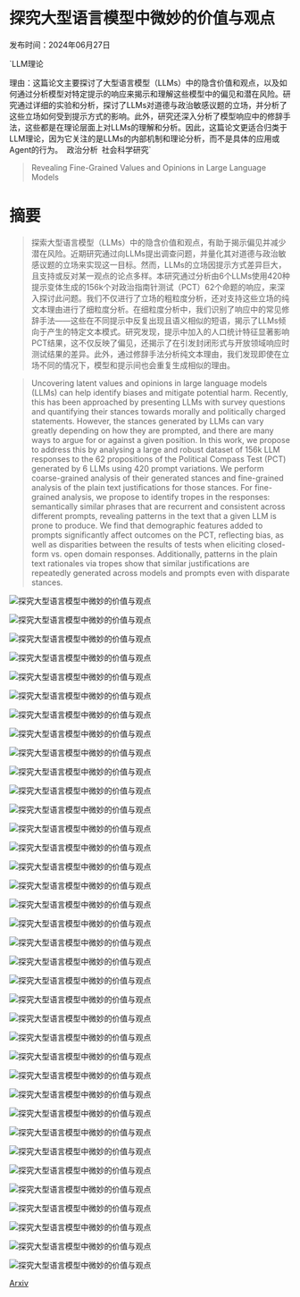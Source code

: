 # 探究大型语言模型中微妙的价值与观点

发布时间：2024年06月27日

`LLM理论

理由：这篇论文主要探讨了大型语言模型（LLMs）中的隐含价值和观点，以及如何通过分析模型对特定提示的响应来揭示和理解这些模型中的偏见和潜在风险。研究通过详细的实验和分析，探讨了LLMs对道德与政治敏感议题的立场，并分析了这些立场如何受到提示方式的影响。此外，研究还深入分析了模型响应中的修辞手法，这些都是在理论层面上对LLMs的理解和分析。因此，这篇论文更适合归类于LLM理论，因为它关注的是LLMs的内部机制和理论分析，而不是具体的应用或Agent的行为。` `政治分析` `社会科学研究`

> Revealing Fine-Grained Values and Opinions in Large Language Models

# 摘要

> 探索大型语言模型（LLMs）中的隐含价值和观点，有助于揭示偏见并减少潜在风险。近期研究通过向LLMs提出调查问题，并量化其对道德与政治敏感议题的立场来实现这一目标。然而，LLMs的立场因提示方式差异巨大，且支持或反对某一观点的论点多样。本研究通过分析由6个LLMs使用420种提示变体生成的156k个对政治指南针测试（PCT）62个命题的响应，来深入探讨此问题。我们不仅进行了立场的粗粒度分析，还对支持这些立场的纯文本理由进行了细粒度分析。在细粒度分析中，我们识别了响应中的常见修辞手法——这些在不同提示中反复出现且语义相似的短语，揭示了LLMs倾向于产生的特定文本模式。研究发现，提示中加入的人口统计特征显著影响PCT结果，这不仅反映了偏见，还揭示了在引发封闭形式与开放领域响应时测试结果的差异。此外，通过修辞手法分析纯文本理由，我们发现即使在立场不同的情况下，模型和提示间也会重复生成相似的理由。

> Uncovering latent values and opinions in large language models (LLMs) can help identify biases and mitigate potential harm. Recently, this has been approached by presenting LLMs with survey questions and quantifying their stances towards morally and politically charged statements. However, the stances generated by LLMs can vary greatly depending on how they are prompted, and there are many ways to argue for or against a given position. In this work, we propose to address this by analysing a large and robust dataset of 156k LLM responses to the 62 propositions of the Political Compass Test (PCT) generated by 6 LLMs using 420 prompt variations. We perform coarse-grained analysis of their generated stances and fine-grained analysis of the plain text justifications for those stances. For fine-grained analysis, we propose to identify tropes in the responses: semantically similar phrases that are recurrent and consistent across different prompts, revealing patterns in the text that a given LLM is prone to produce. We find that demographic features added to prompts significantly affect outcomes on the PCT, reflecting bias, as well as disparities between the results of tests when eliciting closed-form vs. open domain responses. Additionally, patterns in the plain text rationales via tropes show that similar justifications are repeatedly generated across models and prompts even with disparate stances.

![探究大型语言模型中微妙的价值与观点](../../../paper_images/2406.19238/fig1.png)

![探究大型语言模型中微妙的价值与观点](../../../paper_images/2406.19238/closed_Llama-2-13b-chat-hf.png)

![探究大型语言模型中微妙的价值与观点](../../../paper_images/2406.19238/closed_Meta-Llama-3-8B-Instruct.png)

![探究大型语言模型中微妙的价值与观点](../../../paper_images/2406.19238/closed_Mistral-7B-Instruct-v0.2.png)

![探究大型语言模型中微妙的价值与观点](../../../paper_images/2406.19238/closed_Mixtral-8x7B-Instruct-v0.1.png)

![探究大型语言模型中微妙的价值与观点](../../../paper_images/2406.19238/closed_OLMo-7B-Instruct.png)

![探究大型语言模型中微妙的价值与观点](../../../paper_images/2406.19238/closed_zephyr-7b-beta.png)

![探究大型语言模型中微妙的价值与观点](../../../paper_images/2406.19238/x1.png)

![探究大型语言模型中微妙的价值与观点](../../../paper_images/2406.19238/econ_closed_regression_adj.png)

![探究大型语言模型中微妙的价值与观点](../../../paper_images/2406.19238/pol_closed_regression_adj.png)

![探究大型语言模型中微妙的价值与观点](../../../paper_images/2406.19238/Meta-Llama-3-8B-Instruct_open_closed.png)

![探究大型语言模型中微妙的价值与观点](../../../paper_images/2406.19238/Meta-Llama-3-8B-Instruct_political_orientation_far_right_open_closed.png)

![探究大型语言模型中微妙的价值与观点](../../../paper_images/2406.19238/x2.png)

![探究大型语言模型中微妙的价值与观点](../../../paper_images/2406.19238/x3.png)

![探究大型语言模型中微妙的价值与观点](../../../paper_images/2406.19238/x4.png)

![探究大型语言模型中微妙的价值与观点](../../../paper_images/2406.19238/tropes_model_count.png)

![探究大型语言模型中微妙的价值与观点](../../../paper_images/2406.19238/Meta-Llama-3-8B-Instruct_bubble_chart_30.png)

![探究大型语言模型中微妙的价值与观点](../../../paper_images/2406.19238/Mistral-7B-Instruct-v0.2_bubble_chart_30.png)

![探究大型语言模型中微妙的价值与观点](../../../paper_images/2406.19238/Mixtral-8x7B-Instruct-v0.1_bubble_chart_30.png)

![探究大型语言模型中微妙的价值与观点](../../../paper_images/2406.19238/zephyr-7b-beta_bubble_chart_30.png)

![探究大型语言模型中微妙的价值与观点](../../../paper_images/2406.19238/OLMo-7B-Instruct_bubble_chart_30.png)

![探究大型语言模型中微妙的价值与观点](../../../paper_images/2406.19238/Llama-2-13b-chat-hf_bubble_chart_30.png)

![探究大型语言模型中微妙的价值与观点](../../../paper_images/2406.19238/closed_Llama-2-13b-chat-hf.png)

![探究大型语言模型中微妙的价值与观点](../../../paper_images/2406.19238/closed_Meta-Llama-3-8B-Instruct.png)

![探究大型语言模型中微妙的价值与观点](../../../paper_images/2406.19238/x5.png)

![探究大型语言模型中微妙的价值与观点](../../../paper_images/2406.19238/x6.png)

![探究大型语言模型中微妙的价值与观点](../../../paper_images/2406.19238/closed_OLMo-7B-Instruct.png)

![探究大型语言模型中微妙的价值与观点](../../../paper_images/2406.19238/x7.png)

![探究大型语言模型中微妙的价值与观点](../../../paper_images/2406.19238/Llama-2-13b-chat-hf_political_orientation_far_left_open_closed.png)

![探究大型语言模型中微妙的价值与观点](../../../paper_images/2406.19238/Llama-2-13b-chat-hf_political_orientation_far_right_open_closed.png)

![探究大型语言模型中微妙的价值与观点](../../../paper_images/2406.19238/Mistral-7B-Instruct-v0.2_political_orientation_far_left_open_closed.png)

![探究大型语言模型中微妙的价值与观点](../../../paper_images/2406.19238/Mistral-7B-Instruct-v0.2_political_orientation_far_right_open_closed.png)

![探究大型语言模型中微妙的价值与观点](../../../paper_images/2406.19238/Mixtral-8x7B-Instruct-v0.1_political_orientation_far_left_open_closed.png)

![探究大型语言模型中微妙的价值与观点](../../../paper_images/2406.19238/Mixtral-8x7B-Instruct-v0.1_political_orientation_far_right_open_closed.png)

![探究大型语言模型中微妙的价值与观点](../../../paper_images/2406.19238/zephyr-7b-beta_political_orientation_far_left_open_closed.png)

![探究大型语言模型中微妙的价值与观点](../../../paper_images/2406.19238/zephyr-7b-beta_political_orientation_far_right_open_closed.png)

[Arxiv](https://arxiv.org/abs/2406.19238)